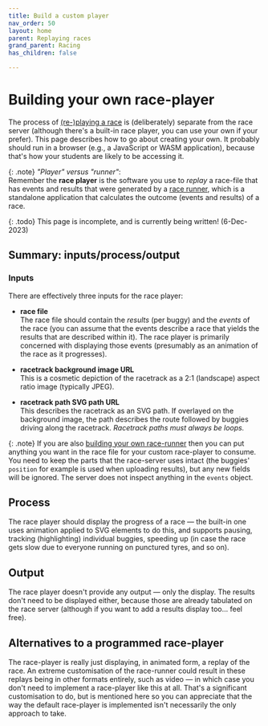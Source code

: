 ```yaml
---
title: Build a custom player
nav_order: 50
layout: home
parent: Replaying races
grand_parent: Racing
has_children: false

---
```


# Building your own race-player

The process of [(re-)playing a race](../replaying) is (deliberately) separate
from the race server (although there's a built-in race player, you can use your
own if your prefer). This page describes how to go about creating your own. It
probably should run in a browser (e.g., a JavaScript or WASM application),
because that's how your students are likely to be accessing it.

{: .note}
_"Player" versus "runner"_:  
Remember the **race player** is the software you use to _replay_ a race-file
that has events and results that were generated by a [race runner](../running),
which is a standalone application that calculates the outcome (events and
results) of a race.

{: .todo}
This page is incomplete, and is currently being written! (6-Dec-2023)

## Summary: inputs/process/output

### Inputs

There are effectively three inputs for the race player:

* **race file**  
  The race file should contain the _results_ (per buggy) and the _events_ of
  the race (you can assume that the events describe a race that yields the
  results that are described within it). The race player is primarily concerned
  with displaying those events (presumably as an animation of the race
  as it progresses).  
  
* **racetrack background image URL**  
  This is a cosmetic depiction of the racetrack as a 2:1 (landscape) aspect
  ratio image (typically JPEG).
  
* **racetrack path SVG path URL**  
  This describes the racetrack as an SVG path. If overlayed on the background
  image, the path describes the route followed by buggies driving along the
  racetrack. _Racetrack paths must always be loops._


{: .note}
If you are also [building your own race-runner](../custom-runner) then you can
put anything you want in the race file for your custom race-player to consume.
You need to keep the parts that the race-server uses intact (the buggies'
`position` for example is used when uploading results), but any new fields will
be ignored. The server does not inspect anything in the `events` object.

## Process

The race player should display the progress of a race — the built-in one uses
animation applied to SVG elements to do this, and supports pausing, tracking
(highlighting) individual buggies, speeding up (in case the race gets slow due
to everyone running on punctured tyres, and so on).

## Output

The race player doesn't provide any output — only the display. The results don't
need to be displayed either, because those are already tabulated on the race
server (although if you want to add a results display too... feel free).

## Alternatives to a programmed race-player

The race-player is really just displaying, in animated form, a replay of the
race. An extreme customisation of the race-runner could result in these replays
being in other formats entirely, such as video — in which case you don't need
to implement a race-player like this at all. That's a significant customisation
to do, but is mentioned here so you can appreciate that the way the default
race-player is implemented isn't necessarily the only approach to take.

